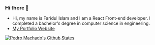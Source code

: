 ### Hi there 👋

- Hi, my name is Faridul Islam and I am a React Front-end developer. I completed a bachelor's degree in computer science in engineering.
- [My Portfolio Website](https://forid-pathan.web.app/)

[![Pedro Machado's Github States](https://github-readme-stats.vercel.app/api?username=foridpathan&show_icons=true&theme=dracula)](https://github.com/machadop1407/github-readme-stats)
